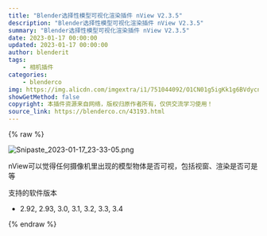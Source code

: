 ```yaml
---
title: "Blender选择性模型可视化渲染插件 nView V2.3.5"
description: "Blender选择性模型可视化渲染插件 nView V2.3.5"
summary: "Blender选择性模型可视化渲染插件 nView V2.3.5"
date: 2023-01-17 00:00:00
updated: 2023-01-17 00:00:00
author: blenderit
tags: 
    - 相机插件
categories:
    - blenderco
img: https://img.alicdn.com/imgextra/i1/751044092/O1CN01g5igKk1g6BVdycnto_!!751044092.png
showGetMethod: false
copyright: 本插件资源来自网络，版权归原作者所有，仅供交流学习使用！
source_link: https://blenderco.cn/43193.html
---
```


{% raw %}
<p><img src="https://img.alicdn.com/imgextra/i1/751044092/O1CN01g5igKk1g6BVdycnto_!!751044092.png" alt="Snipaste_2023-01-17_23-33-05.png"></p><p>nView可以觉得任何摄像机里出现的模型物体是否可视，包括视窗、渲染是否可是等</p><p>支持的软件版本</p><ul>
<li>2.92, 2.93, 3.0, 3.1, 3.2, 3.3, 3.4</li>
</ul>
<div style="display: none">blenderco</div>
{% endraw %}